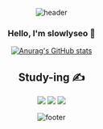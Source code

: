 <div align="center">
  
![header](https://capsule-render.vercel.app/api?type=slice&color=timeGradient&height=300&section=header&text=slowlyseo%20&fontSize=90)

### <center> Hello, I'm slowlyseo 👋 </center>

[![Anurag's GitHub stats](https://github-readme-stats.vercel.app/api?username=slowlyseo)](https://github.com/slowlyseo/github-readme-stats)

## Study-ing ✍

<img src="https://img.shields.io/badge/PHP-777BB4?style=flat-square&logo=PHP&logoColor=000000"/>
<img src="https://img.shields.io/badge/JavaScript-F7DF1E?style=flat-square&logo=JavaScript&logoColor=000000"/>
<img src="https://img.shields.io/badge/Python-3776AB?style=flat-square&logo=Python&logoColor=white"/>


![footer](https://capsule-render.vercel.app/api?type=slice&color=timeGradient&section=footer)

</div>
